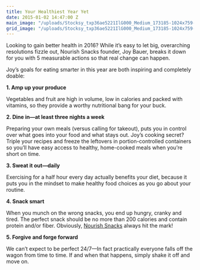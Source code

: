 ```yaml
---
title: Your Healthiest Year Yet
date: 2015-01-02 14:47:00 Z
main_image: "/uploads/Stocksy_txp36ae5221IlG000_Medium_173185-1024x759-1389e2.jpg"
grid_image: "/uploads/Stocksy_txp36ae5221IlG000_Medium_173185-1024x759-7f5904.jpg"
---
```


Looking to gain better health in 2016? While it’s easy to let big, overarching resolutions fizzle out, Nourish Snacks founder, Joy Bauer, breaks it down for you with 5 measurable actions so that real change can happen.

Joy’s goals for eating smarter in this year are both inspiring and completely doable:

**1. Amp up your produce**

Vegetables and fruit are high in volume, low in calories and packed with vitamins, so they provide a worthy nutritional bang for your buck.

**2. Dine in—at least three nights a week** 

Preparing your own meals (versus calling for takeout), puts you in control over what goes into your food and what stays out. Joy’s cooking secret? Triple your recipes and freeze the leftovers in portion-controlled containers so you’ll have easy access to healthy, home-cooked meals when you’re short on time.

**3. Sweat it out—daily**

Exercising for a half hour every day actually benefits your diet, because it puts you in the mindset to make healthy food choices as you go about your routine.

**4. Snack smart**

When you munch on the wrong snacks, you end up hungry, cranky and tired. The perfect snack should be no more than 200 calories and contain protein and/or fiber. Obviously, [Nourish Snacks](/snacks/) always hit the mark!

**5. Forgive and forge forward**

We can’t expect to be perfect 24/7—In fact practically everyone falls off the wagon from time to time. If and when that happens, simply shake it off and move on.
